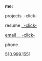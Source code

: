 **me:**

projects
 &nbsp;-click-

resume
<a href="test.docx" download> &nbsp;  -click-
 
email
<a href="mailto:bharat_nair@hotmail.com"> &nbsp; &nbsp; -click-</a><br>


phone

510.999.1551


